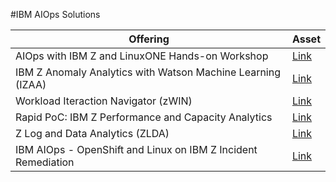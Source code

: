 #IBM AIOps Solutions

| Offering    | Asset |
| -------- | ------- |
| AIOps with IBM Z and LinuxONE Hands-on Workshop | [Link](https://mmondics.github.io/aiops-z/) |
| IBM Z Anomaly Analytics with Watson Machine Learning (IZAA) | [Link](https://techzone.ibm.com/collection/6169fc10938adb0017417af5) |
| Workload Iteraction Navigator (zWIN) | [Link](https://techzone.ibm.com/collection/workload-interaction-navigatorz-win) |
| Rapid PoC: IBM Z Performance and Capacity Analytics | [Link](https://techzone.ibm.com/collection/625538ebfc0b59001eae28ef) |
| Z Log and Data Analytics (ZLDA) | [Link](https://techzone.ibm.com/collection/61941b27e65d30001e7bd0e1) |
| IBM AIOps - OpenShift and Linux on IBM Z Incident Remediation | [Link](https://www.youtube.com/watch?v=Wo6_xfIjNf0) |

